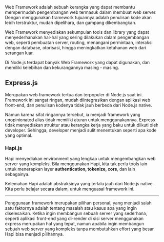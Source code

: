 Web Framework adalah sebuah kerangka yang dapat membantu mempermudah pengembangan web termasuk dalam membuat web server. Dengan menggunakan framework tujuannya adalah penulisan kode akan lebih terstruktur, mudah dipelihara, dan gampang dikembangkan.

Web Framework menyediakan sekumpulan tools dan library yang dapat menyederhanakan hal-hal yang sering dilakukan dalam pengembangan web, seperti pembuatan server, routing, menangani permintaan, interaksi dengan database, otorisasi, hingga meningkatkan ketahanan web dari serangan luar.

Di Node.js terdapat banyak Web Framework yang dapat digunakan, dan memiliki kelebihan dan kekurangannya masing - masing.

## Express.js

Merupakan web framework tertua dan terpopuler di Node.js saat ini. Framework ini sangat ringan, mudah diintegrasikan dengan aplikasi web front-end, dan penulisan kodenya tidak jauh berbeda dari Node.js native.

Namun karena sifat ringannya tersebut, ia menjadi framework yang unopinionated alias tidak memiliki aturan untuk menggunakannya. Express tidak menyediakan struktur atau kerangka kerja yang baku untuk diikuti oleh developer. Sehingga, developer menjadi sulit menentukan seperti apa kode yang optimal.

### Hapi.js

Hapi menyediakan environment yang lengkap untuk mengembangkan web server yang kompleks. Bila menggunakan Hapi, kita tak perlu tools lain untuk menerapkan layer **authentication, tokenize, cors**, dan lain sebagainya.

Kelemahan Hapi adalah abstraksinya yang terlalu jauh dari Node.js native. Kita perlu belajar secara dalam, untuk menguasai framework ini.

---

Penggunaan framework merupakan pilihan personal, yang menjadi salah satu faktornya adalah tentang masalah atau kasus apa yang ingin diselesaikan. Ketika ingin membangun sebuah server yang sederhana, seperti aplikasi front-end yang di-render di sisi server menggunakan express merupakan hal yang tepat, namun apabila ingin membangun sebuah web server yang kompleks tanpa membutuhkan effort yang besar Hapi bisa menjadi pilihannya.


